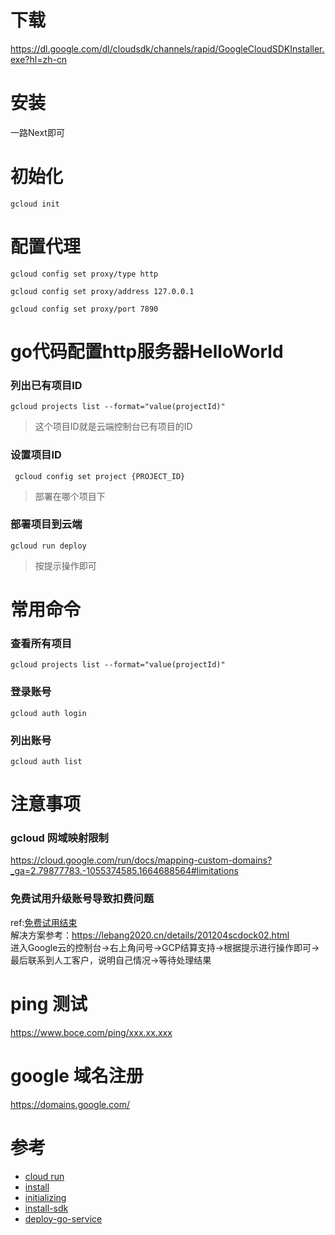 # 下载
https://dl.google.com/dl/cloudsdk/channels/rapid/GoogleCloudSDKInstaller.exe?hl=zh-cn
# 安装
一路Next即可
# 初始化
```
gcloud init
```
# 配置代理
```
gcloud config set proxy/type http

gcloud config set proxy/address 127.0.0.1

gcloud config set proxy/port 7890
```

# go代码配置http服务器HelloWorld
### 列出已有项目ID
```
gcloud projects list --format="value(projectId)"
```
> 这个项目ID就是云端控制台已有项目的ID
### 设置项目ID
```
 gcloud config set project {PROJECT_ID}
```
> 部署在哪个项目下
### 部署项目到云端
```
gcloud run deploy
```
> 按提示操作即可
# 常用命令
### 查看所有项目
```
gcloud projects list --format="value(projectId)"
```
### 登录账号
```
gcloud auth login
```
### 列出账号
```
gcloud auth list
```
# 注意事项
### gcloud 网域映射限制
https://cloud.google.com/run/docs/mapping-custom-domains?_ga=2.79877783.-1055374585.1664688564#limitations
### 免费试用升级账号导致扣费问题
ref:[免费试用结束](https://cloud.google.com/free/docs/free-cloud-features?hl=zh-CN#end)  
解决方案参考：https://lebang2020.cn/details/201204scdock02.html  
进入Google云的控制台->右上角问号->GCP结算支持->根据提示进行操作即可->最后联系到人工客户，说明自己情况->等待处理结果  

# ping 测试
https://www.boce.com/ping/xxx.xx.xxx
# google 域名注册
https://domains.google.com/
# 参考
- [cloud run](https://cloud.google.com/run?hl=zh-cn)
- [install](https://cloud.google.com/sdk/docs/install?hl=zh-cn)
- [initializing](https://cloud.google.com/sdk/docs/initializing?hl=zh-cn)
- [install-sdk](https://cloud.google.com/sdk/docs/install-sdk?hl=zh-cn)
- [deploy-go-service](https://cloud.google.com/run/docs/quickstarts/build-and-deploy/deploy-go-service?hl=zh-cn)
